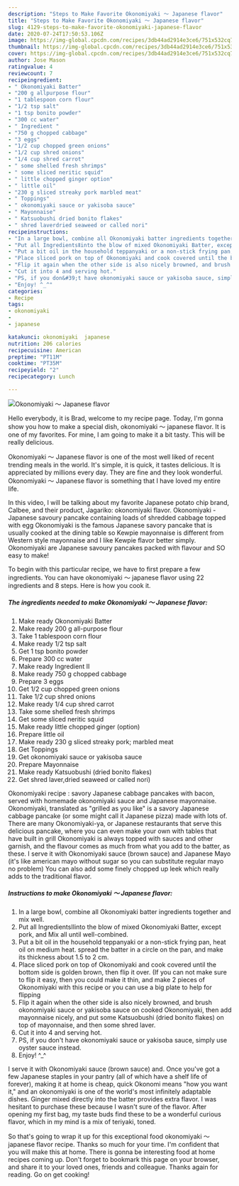```yaml
---
description: "Steps to Make Favorite Okonomiyaki ～ Japanese flavor"
title: "Steps to Make Favorite Okonomiyaki ～ Japanese flavor"
slug: 4129-steps-to-make-favorite-okonomiyaki-japanese-flavor
date: 2020-07-24T17:50:53.106Z
image: https://img-global.cpcdn.com/recipes/3db44ad2914e3ce6/751x532cq70/okonomiyaki-～-japanese-flavor-recipe-main-photo.jpg
thumbnail: https://img-global.cpcdn.com/recipes/3db44ad2914e3ce6/751x532cq70/okonomiyaki-～-japanese-flavor-recipe-main-photo.jpg
cover: https://img-global.cpcdn.com/recipes/3db44ad2914e3ce6/751x532cq70/okonomiyaki-～-japanese-flavor-recipe-main-photo.jpg
author: Jose Mason
ratingvalue: 4
reviewcount: 7
recipeingredient:
- " Okonomiyaki Batter"
- "200 g allpurpose flour"
- "1 tablespoon corn flour"
- "1/2 tsp salt"
- "1 tsp bonito powder"
- "300 cc water"
- " Ingredient "
- "750 g chopped cabbage"
- "3 eggs"
- "1/2 cup chopped green onions"
- "1/2 cup shred onions"
- "1/4 cup shred carrot"
- " some shelled fresh shrimps"
- " some sliced neritic squid"
- " little chopped ginger option"
- " little oil"
- "230 g sliced streaky pork marbled meat"
- " Toppings"
- " okonomiyaki sauce or yakisoba sauce"
- " Mayonnaise"
- " Katsuobushi dried bonito flakes"
- " shred laverdried seaweed or called nori"
recipeinstructions:
- "In a large bowl, combine all Okonomiyaki batter ingredients together and mix well."
- "Put all IngredientsⅡinto the blow of mixed Okonomiyaki Batter, except pork, and Mix all until well-combined."
- "Put a bit oil in the household teppanyaki or a non-stick frying pan, heat oil on medium heat. spread the batter in a circle on the pan, and make its thickness about 1.5 to 2 cm."
- "Place sliced pork on top of Okonomiyaki and cook covered until the bottom side is golden brown, then flip it over. (If you can not make sure to flip it easy, then you could make it thin, and make 2 pieces of Okonomiyaki with this recipe or you can use a big plate to help for flipping"
- "Flip it again when the other side is also nicely browned, and brush okonomiyaki sauce or yakisoba sauce on cooked Okonomiyaki, then add mayonnaise nicely, and put some Katsuobushi (dried bonito flakes) on top of mayonnaise, and then some shred laver."
- "Cut it into 4 and serving hot."
- "PS, if you don&#39;t have okonomiyaki sauce or yakisoba sauce, simply use oyster sauce instead."
- "Enjoy! ^_^"
categories:
- Recipe
tags:
- okonomiyaki
- 
- japanese

katakunci: okonomiyaki  japanese 
nutrition: 206 calories
recipecuisine: American
preptime: "PT11M"
cooktime: "PT35M"
recipeyield: "2"
recipecategory: Lunch

---
```



![Okonomiyaki ～ Japanese flavor](https://img-global.cpcdn.com/recipes/3db44ad2914e3ce6/751x532cq70/okonomiyaki-～-japanese-flavor-recipe-main-photo.jpg)

Hello everybody, it is Brad, welcome to my recipe page. Today, I'm gonna show you how to make a special dish, okonomiyaki ～ japanese flavor. It is one of my favorites. For mine, I am going to make it a bit tasty. This will be really delicious.

Okonomiyaki ～ Japanese flavor is one of the most well liked of recent trending meals in the world. It's simple, it is quick, it tastes delicious. It is appreciated by millions every day. They are fine and they look wonderful. Okonomiyaki ～ Japanese flavor is something that I have loved my entire life.

In this video, I will be talking about my favorite Japanese potato chip brand, Calbee, and their product, Jagariko: okonomiyaki flavor. Okonomiyaki - Japanese savoury pancake containing loads of shredded cabbage topped with egg Okonomiyaki is the famous Japanese savory pancake that is usually cooked at the dining table so Kewpie mayonnaise is different from Western style mayonnaise and I like Kewpie flavor better simply. Okonomiyaki are Japanese savoury pancakes packed with flavour and SO easy to make!


To begin with this particular recipe, we have to first prepare a few ingredients. You can have okonomiyaki ～ japanese flavor using 22 ingredients and 8 steps. Here is how you cook it.

<!--inarticleads1-->

##### The ingredients needed to make Okonomiyaki ～ Japanese flavor:

1. Make ready  Okonomiyaki Batter
1. Make ready 200 g all-purpose flour
1. Take 1 tablespoon corn flour
1. Make ready 1/2 tsp salt
1. Get 1 tsp bonito powder
1. Prepare 300 cc water
1. Make ready  Ingredient Ⅱ
1. Make ready 750 g chopped cabbage
1. Prepare 3 eggs
1. Get 1/2 cup chopped green onions
1. Take 1/2 cup shred onions
1. Make ready 1/4 cup shred carrot
1. Take  some shelled fresh shrimps
1. Get  some sliced neritic squid
1. Make ready  little chopped ginger (option)
1. Prepare  little oil
1. Make ready 230 g sliced streaky pork; marbled meat
1. Get  Toppings
1. Get  okonomiyaki sauce or yakisoba sauce
1. Prepare  Mayonnaise
1. Make ready  Katsuobushi (dried bonito flakes)
1. Get  shred laver,dried seaweed or called nori)


Okonomiyaki recipe : savory Japanese cabbage pancakes with bacon, served with homemade okonomiyaki sauce and Japanese mayonnaise. Okonomiyaki, translated as &#34;grilled as you like&#34; is a savory Japanese cabbage pancake (or some might call it Japanese pizza) made with lots of. There are many Okonomiyaki-ya, or Japanese restaurants that serve this delicious pancake, where you can even make your own with tables that have built in grill Okonomiyaki is always topped with sauces and other garnish, and the flavour comes as much from what you add to the batter, as these. I serve it with Okonomiyaki sauce (brown sauce) and Japanese Mayo (it&#39;s like american mayo without sugar so you can substitute regular mayo no problem) You can also add some finely chopped up leek which really adds to the traditional flavor. 

<!--inarticleads2-->

##### Instructions to make Okonomiyaki ～ Japanese flavor:

1. In a large bowl, combine all Okonomiyaki batter ingredients together and mix well.
1. Put all IngredientsⅡinto the blow of mixed Okonomiyaki Batter, except pork, and Mix all until well-combined.
1. Put a bit oil in the household teppanyaki or a non-stick frying pan, heat oil on medium heat. spread the batter in a circle on the pan, and make its thickness about 1.5 to 2 cm.
1. Place sliced pork on top of Okonomiyaki and cook covered until the bottom side is golden brown, then flip it over. (If you can not make sure to flip it easy, then you could make it thin, and make 2 pieces of Okonomiyaki with this recipe or you can use a big plate to help for flipping
1. Flip it again when the other side is also nicely browned, and brush okonomiyaki sauce or yakisoba sauce on cooked Okonomiyaki, then add mayonnaise nicely, and put some Katsuobushi (dried bonito flakes) on top of mayonnaise, and then some shred laver.
1. Cut it into 4 and serving hot.
1. PS, if you don&#39;t have okonomiyaki sauce or yakisoba sauce, simply use oyster sauce instead.
1. Enjoy! ^_^


I serve it with Okonomiyaki sauce (brown sauce) and. Once you&#39;ve got a few Japanese staples in your pantry (all of which have a shelf life of forever), making it at home is cheap, quick Okonomi means &#34;how you want it,&#34; and an okonomiyaki is one of the world&#39;s most infinitely adaptable dishes. Ginger mixed directly into the batter provides extra flavor. I was hesitant to purchase these because I wasn&#39;t sure of the flavor. After opening my first bag, my taste buds find these to be a wonderful curious flavor, which in my mind is a mix of teriyaki, toned. 

So that's going to wrap it up for this exceptional food okonomiyaki ～ japanese flavor recipe. Thanks so much for your time. I'm confident that you will make this at home. There is gonna be interesting food at home recipes coming up. Don't forget to bookmark this page on your browser, and share it to your loved ones, friends and colleague. Thanks again for reading. Go on get cooking!
